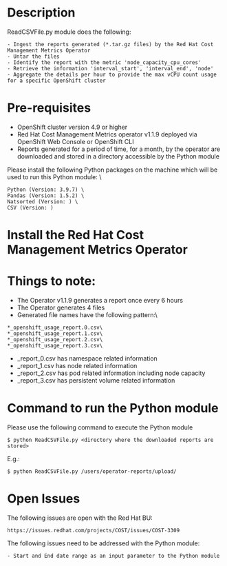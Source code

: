 # Description
ReadCSVFile.py module does the following:
```
- Ingest the reports generated (*.tar.gz files) by the Red Hat Cost Management Metrics Operator
- Untar the files
- Identify the report with the metric 'node_capacity_cpu_cores'
- Retrieve the information 'interval_start', 'interval_end', 'node'
- Aggregate the details per hour to provide the max vCPU count usage for a specific OpenShift cluster
```
# Pre-requisites

- OpenShift cluster version 4.9 or higher
- Red Hat Cost Management Metrics operator v1.1.9 deployed via OpenShift Web Console or OpenShift CLI
- Reports generated for a period of time, for a month, by the operator are downloaded and stored in a directory accessible by the Python module

Please install the following Python packages on the machine which will be used to run this Python module: \
```
Python (Version: 3.9.7) \
Pandas (Version: 1.5.2) \
Natsorted (Version: ) \
CSV (Version: )
```

# Install the Red Hat Cost Management Metrics Operator


# Things to note:
- The Operator v1.1.9 generates a report once every 6 hours
- The Operator generates 4 files
- Generated file names have the following pattern:\
```
*_openshift_usage_report.0.csv\
*_openshift_usage_report.1.csv\
*_openshift_usage_report.2.csv\
*_openshift_usage_report.3.csv\
```

- _report_0.csv has namespace related information
- _report_1.csv has node related information
- _report_2.csv has pod related information including node capacity
- _report_3.csv has persistent volume related information

# Command to run the Python module
Please use the following command to execute the Python module
```
$ python ReadCSVFile.py <directory where the downloaded reports are stored>
```
E.g.:
```
$ python ReadCSVFile.py /users/operator-reports/upload/
```

# Open Issues

The following issues are open with the Red Hat BU:
```
https://issues.redhat.com/projects/COST/issues/COST-3309
```

The following issues need to be addressed with the Python module:
```
- Start and End date range as an input parameter to the Python module
```
